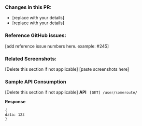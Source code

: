 ### Changes in this PR:
- [replace with your details]
- [replace with your details]

### Reference GitHub issues:
[add reference issue numbers here. example: 
#245]

### Related Screenshots:
[Delete this section if not applicable]
[paste screenshots here]

### Sample API Consumption
[Delete this section if not applicable]
**API**
` [GET] /user/someroute/`

**Response**
```
{
data: 123
}
```
